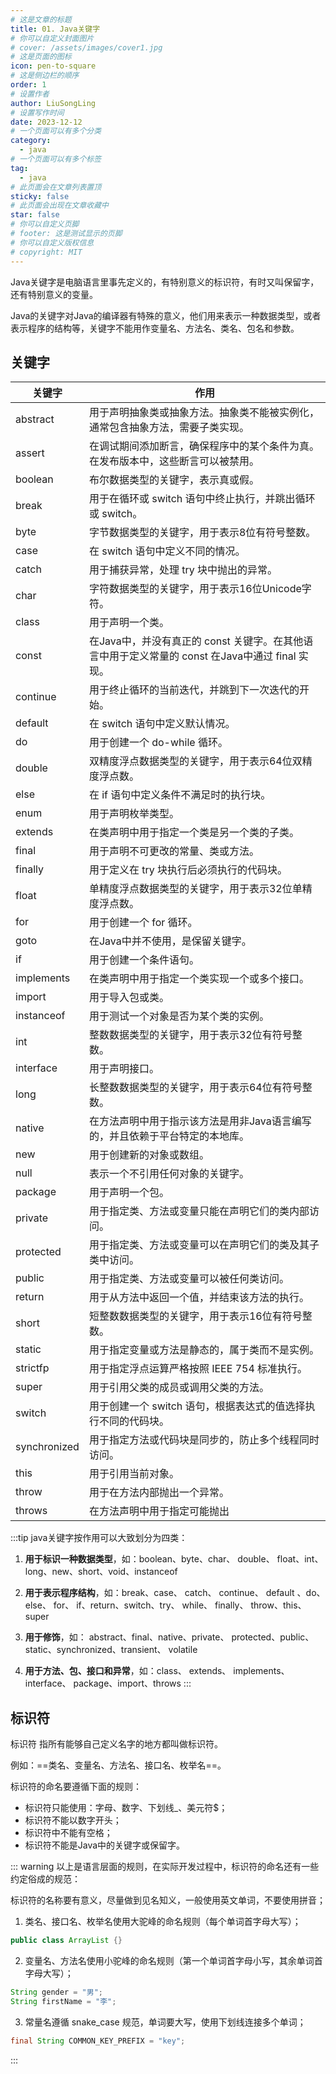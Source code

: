 ```yaml
---
# 这是文章的标题
title: 01. Java关键字
# 你可以自定义封面图片
# cover: /assets/images/cover1.jpg
# 这是页面的图标
icon: pen-to-square
# 这是侧边栏的顺序
order: 1
# 设置作者
author: LiuSongLing
# 设置写作时间
date: 2023-12-12
# 一个页面可以有多个分类
category:
  - java
# 一个页面可以有多个标签
tag:
  - java
# 此页面会在文章列表置顶
sticky: false
# 此页面会出现在文章收藏中
star: false
# 你可以自定义页脚
# footer: 这是测试显示的页脚
# 你可以自定义版权信息
# copyright: MIT
---
```


Java关键字是电脑语言里事先定义的，有特别意义的标识符，有时又叫保留字，还有特别意义的变量。

Java的关键字对Java的编译器有特殊的意义，他们用来表示一种数据类型，或者表示程序的结构等，关键字不能用作变量名、方法名、类名、包名和参数。
<!-- more -->

## 关键字

| 关键字     | 作用                   |
|------------|------------------------|
| abstract   | 用于声明抽象类或抽象方法。抽象类不能被实例化，通常包含抽象方法，需要子类实现。       |
| assert     | 在调试期间添加断言，确保程序中的某个条件为真。在发布版本中，这些断言可以被禁用。         |
| boolean    | 布尔数据类型的关键字，表示真或假。                                     |
| break      | 用于在循环或 switch 语句中终止执行，并跳出循环或 switch。                     |
| byte       | 字节数据类型的关键字，用于表示8位有符号整数。                               |
| case       | 在 switch 语句中定义不同的情况。                                         |
| catch      | 用于捕获异常，处理 try 块中抛出的异常。                                   |
| char       | 字符数据类型的关键字，用于表示16位Unicode字符。                            |
| class      | 用于声明一个类。                                                        |
| const      | 在Java中，并没有真正的 const 关键字。在其他语言中用于定义常量的 const 在Java中通过 final 实现。|
| continue   | 用于终止循环的当前迭代，并跳到下一次迭代的开始。                             |
| default    | 在 switch 语句中定义默认情况。                                           |
| do         | 用于创建一个 do-while 循环。                                             |
| double     | 双精度浮点数据类型的关键字，用于表示64位双精度浮点数。                      |
| else       | 在 if 语句中定义条件不满足时的执行块。                                   |
| enum       | 用于声明枚举类型。                                                     |
| extends    | 在类声明中用于指定一个类是另一个类的子类。                               |
| final      | 用于声明不可更改的常量、类或方法。                                       |
| finally    | 用于定义在 try 块执行后必须执行的代码块。                                 |
| float      | 单精度浮点数据类型的关键字，用于表示32位单精度浮点数。                      |
| for        | 用于创建一个 for 循环。                                                 |
| goto       | 在Java中并不使用，是保留关键字。                                          |
| if         | 用于创建一个条件语句。                                                 |
| implements | 在类声明中用于指定一个类实现一个或多个接口。                              |
| import     | 用于导入包或类。                                                       |
| instanceof | 用于测试一个对象是否为某个类的实例。                                    |
| int        | 整数数据类型的关键字，用于表示32位有符号整数。                            |
| interface  | 用于声明接口。                                                         |
| long       | 长整数数据类型的关键字，用于表示64位有符号整数。                          |
| native     | 在方法声明中用于指示该方法是用非Java语言编写的，并且依赖于平台特定的本地库。     |
| new        | 用于创建新的对象或数组。                                               |
| null       | 表示一个不引用任何对象的关键字。                                         |
| package    | 用于声明一个包。                                                       |
| private    | 用于指定类、方法或变量只能在声明它们的类内部访问。                         |
| protected  | 用于指定类、方法或变量可以在声明它们的类及其子类中访问。                   |
| public     | 用于指定类、方法或变量可以被任何类访问。                                 |
| return     | 用于从方法中返回一个值，并结束该方法的执行。                              |
| short      | 短整数数据类型的关键字，用于表示16位有符号整数。                           |
| static     | 用于指定变量或方法是静态的，属于类而不是实例。                            |
| strictfp   | 用于指定浮点运算严格按照 IEEE 754 标准执行。                             |
| super      | 用于引用父类的成员或调用父类的方法。                                   |
| switch     | 用于创建一个 switch 语句，根据表达式的值选择执行不同的代码块。             |
| synchronized | 用于指定方法或代码块是同步的，防止多个线程同时访问。                     |
| this       | 用于引用当前对象。                                                     |
| throw      | 用于在方法内部抛出一个异常。                                           |
| throws     | 在方法声明中用于指定可能抛出



:::tip
java关键字按作用可以大致划分为四类：

1. **用于标识一种数据类型**，如：boolean、byte、char、 double、 float、int、long、new、short、void、instanceof

2. **用于表示程序结构**，如：break、case、 catch、 continue、 default 、do、 else、 for、 if、return、switch、try、 while、 finally、 throw、this、 super

3. **用于修饰**，如： abstract、final、native、private、 protected、public、static、synchronized、transient、 volatile

4. **用于方法、包、接口和异常**，如：class、 extends、 implements、interface、 package、import、throws
:::


## 标识符

标识符 指所有能够自己定义名字的地方都叫做标识符。

例如：==类名、变量名、方法名、接口名、枚举名==。

标识符的命名要遵循下面的规则：

- 标识符只能使用：字母、数字、下划线_、美元符$；
- 标识符不能以数字开头；
- 标识符中不能有空格；
- 标识符不能是Java中的关键字或保留字。

::: warning 
以上是语言层面的规则，在实际开发过程中，标识符的命名还有一些约定俗成的规范：

标识符的名称要有意义，尽量做到见名知义，一般使用英文单词，不要使用拼音；

1. 类名、接口名、枚举名使用大驼峰的命名规则（每个单词首字母大写）；
```java
public class ArrayList {}
```


2. 变量名、方法名使用小驼峰的命名规则（第一个单词首字母小写，其余单词首字母大写）；
```java
String gender = "男";
String firstName = "李";
```


3. 常量名遵循 snake_case 规范，单词要大写，使用下划线连接多个单词；
```java
final String COMMON_KEY_PREFIX = "key";
```
:::